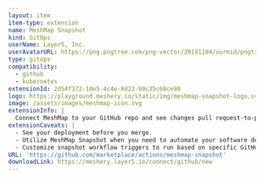 ```yaml
---
layout: item
item-type: extension
name: MeshMap Snapshot
kind: GitOps
userName: Layer5, Inc.
userAvatarURL: https://png.pngtree.com/png-vector/20191104/ourmid/pngtree-businessman-avatar-cartoon-style-png-image_1953664.jpg
type: gitops
compatibility: 
  - github
  - kubernetes
extensionId: 2d54f372-10e5-4c4e-8d23-b9c35c68ce98
logo: https://playground.meshery.io/static/img/meshmap-snapshot-logo.svg
image: /assets/images/meshmap-icon.svg
extensionInfo: |
  Connect MeshMap to your GitHub repo and see changes pull request-to-pull request. Get snapshots of your infrastructure directly in your PRs.
extensionCaveats: |
  - See your deployment before you merge.
  - Utilize MeshMap Snapshot when you need to automate your software development process using GitHub Actions.
  - Customize snapshot workflow triggers to run based on specific GitHub activities, such as creating a pull request, pushing code, or releasing a new version.
URL: 'https://github.com/marketplace/actions/meshmap-snapshot'
downloadLink: https://meshery.layer5.io/connect/github/new
---
```

